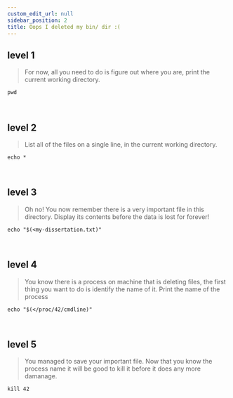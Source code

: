 ```yaml
---
custom_edit_url: null
sidebar_position: 2
title: Oops I deleted my bin/ dir :(
---
```



## level 1
> For now, all you need to do is figure out where you are, print the current working directory.

```
pwd
```

&nbsp;

## level 2
> List all of the files on a single line, in the current working directory.

```
echo *
```

&nbsp;

## level 3
> Oh no! You now remember there is a very important file in this directory. Display its contents before the data is lost for forever!

```
echo "$(<my-dissertation.txt)"
```

&nbsp;

## level 4
> You know there is a process on machine that is deleting files, the first thing you want to do is identify the name of it. Print the name of the process

```
echo "$(</proc/42/cmdline)"
```

&nbsp;

## level 5 
> You managed to save your important file. Now that you know the process name it will be good to kill it before it does any more damanage.

```
kill 42
```
